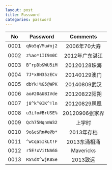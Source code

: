 ```yaml
---
layout: post
title: Password
categories: password
---
```

No    |Password        |Comments
:----:|:--------------:|:--------------:
0001  |`qNo5qVMu#nj2`  |2006年70大寿
0002  |`z%ao*1II9m0C`  |2012年广东湛江
0003  |`B^rpDb&WU5iM`  |20120128珠海
0004  |`7J*x8N35zECv`  |20140129澳门
0005  |`dbYk!%G5@WPK`  |20140809武汉
0006  |`ao#20&UBIVde`  |20120822阳朔
0007  |`j8^k^0IK^!ln`  |20120829凤凰
0008  |`u3ifo#BrUSE%`  |20120906张家界
0009  |`Qch75NqnmW32`  |上学时
0010  |`9e&e$Rn#e@b*`  |2013年存档
0011  |`^wCqa5IkLt!F`  |2013东涌相涌
0012  |`r5E!xVitNA6G`  |Mavericks
0013  |`RS%dX^wjK8Se`  |2013致远
